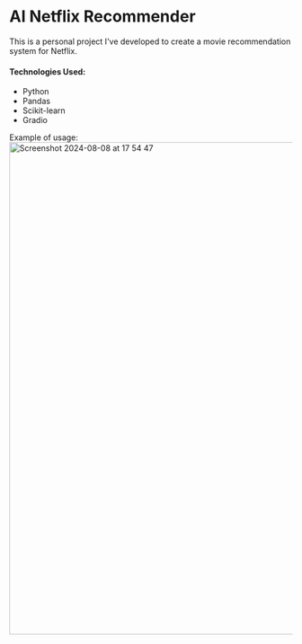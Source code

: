 AI Netflix Recommender
===========
This is a personal project I've developed to create a movie recommendation system for Netflix.



#### Technologies Used:
* Python
* Pandas
* Scikit-learn
* Gradio





Example of usage:
<img width="877" alt="Screenshot 2024-08-08 at 17 54 47" src="https://github.com/user-attachments/assets/6bf410f6-bac6-468c-91d7-b37962338416">


